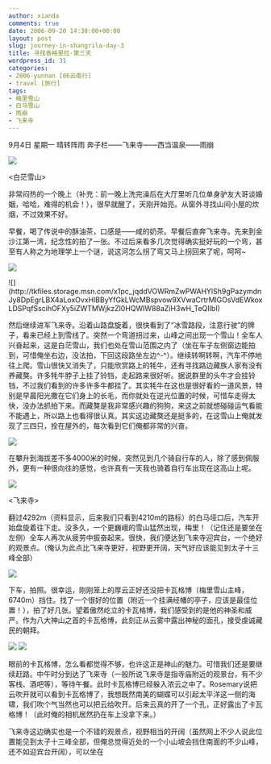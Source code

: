 ```yaml
---
author: xianda
comments: true
date: 2006-09-20 14:38:00+00:00
layout: post
slug: journey-in-shangrila-day-3
title: 寻找香格里拉·第三天
wordpress_id: 31
categories:
- 2006-yunnan [06云南行]
- travel [旅行]
tags:
- 梅里雪山
- 白马雪山
- 雨崩
- 飞来寺
---
```


9月4日 星期一 晴转阵雨 奔子栏——飞来寺——西当温泉——雨崩



![](http://tkfiles.storage.msn.com/x1pc_jqddVOWRmZwPWAHYlSh9ZTOIZlGrkp1LIEVWsF0pshy1jHyBchT5GqL_99KEsTE1ogxi_ob4mGF3p2gfR1CgabwXBHwcSPmAhj9dCfTX6QrZ1uva6uaamdl3IfLMRtsszYZpY7y_M)



<白茫雪山>



非常闷热的一个晚上（补充：前一晚上洗完澡后在大厅里听几位单身驴友大哥谈婚姻，哈哈，难得的机会！），很早就醒了，天刚开始亮。从窗外寻找山间小屋的炊烟，不过效果不好。



早餐，喝了传说中的酥油茶，口感是——咸的奶茶。早餐后直奔飞来寺。先来到金沙江第一湾，纪念性的拍了一张。不过后来看多几次觉得确实挺好玩的一个弯，甚至有人称之为地理学上一个谜，说这河怎么拐了弯又马上拐回来了呢，呵呵~



![](http://tkfiles.storage.msn.com/x1pc_jqddVOWRmZwPWAHYlSh26-nEITWd-o0zyCncMYvSq1HyxD4-b6stO_qb-5kU5q759J3HpOw6WZyHnFXPV7kGReJeG0Uh4rgWo8iOr77pAgFPGx9xH-BINkAtPshLCH5CQDDc5sQqk)


 <!-- more --> ![](http://tkfiles.storage.msn.com/x1pc_jqddVOWRmZwPWAHYlSh9gPazymdnJy8DpEgrLBX4aLoxOvxHlBByYfGkLWcMBspvow9XVwaCrtrMlGOsVdEWkoxLDSPqfSscihOFXy5iZWTMWjkzZl0HQWIW88aZiH3wH_TeQIIbI)



然后继续进军飞来寺。沿着山路盘旋着，很快看到了“冰雪路段，注意行驶”的牌子，看来已经上到雪线了。突然一个弯道拐过来，山峰之间出现一个雪山！全车人兴奋起来，这是白茫雪山，我们也处在雪山范围之内了（坐在车子左侧窗边能拍到，可惜俺坐右边，没法拍，下回这段路坐左边^-^）。继续转啊转啊，汽车不停地往上爬。雪山很快又消失了，只能欣赏路上的牦牛，还有寻找路边藏族人家有没有养藏獒。许多牦牛脖子上挂了铃铛，走起路来很好听。据说群里的头牛才会挂铃铛，不过我们看到的许多许多牛都挂了。其实牦牛在这也是很好看的一道风景，特别是早晨阳光撒在它们身上的长毛，而你就处在逆光位置的时候，可惜车走得太快，没办法抓拍下来。而藏獒是我非常感兴趣的狗狗，来这之前就想碰碰运气看能不能遇上，所以路上也看得很认真。其实这边藏獒还是挺多的，在这雪山上俺就发现了三四只，拴在屋外的，每次看到它们俺都非常的兴奋。



![](http://tkfiles.storage.msn.com/x1pc_jqddVOWRmZwPWAHYlSh1Ioy1FW078VQMWrmX40qksOCVOR1Y_3Lb1xexJyCCq4_UBcxcbVqZffisJ-RFWDi8BQ2nZqN1Hys99Sc1teXU33FWOCUdfl5283kFbMmRvyFmS6swRsbLQ)



在攀升到海拔差不多4000米的时候，突然见到几个骑自行车的人，除了感到佩服外，更有一种很向往的感觉，也许真有一天我也骑着自行车出现在这高山上呢。





![](http://tkfiles.storage.msn.com/x1pc_jqddVOWRmZwPWAHYlSh0RutNHJxx8-9sJlIWE8BjFp5HByrNZ62xc5yXB1pHONSQl65lG0wYs9kGHWAg1ajdixIWOJ8zGLDv6l4eLHOhgO4YBYlj7wZ0zQLStHSDzBMH98s33OYlc)



<飞来寺>



翻过4292m（资料显示，后来我们只看到4210m的路标）的白马垭口后，汽车开始盘旋着往下走。没多久，一个更巍峨的雪山猛然出现，梅里！（记住还是要坐在左侧）全车人再次从疲劳中振奋起来。很快，我们便达到飞来寺迎宾台，一个绝好的观景点。（俺认为此点比飞来寺更好，视野更开阔，天气好应该能见到太子十三峰全部）



![](http://tkfiles.storage.msn.com/x1pc_jqddVOWRmZwPWAHYlSh5Fpjn4jw0iGNj-2_usTreZj-V-2H7C-Cg23lT7rjrNuJbdkQ4SDMiL1uGAT8jTJ_PdCpHS0lC3MNcv4yAdSpfQdEDENbjf7WO2OFUPMzGDFK-EgAYUcuLQ)




下车，拍照。很幸运，刚刚笼上的厚云正好还没把卡瓦格博（梅里雪山主峰，6740m）挡住。找了一个很好的位置（附近一个挂满经幡的亭子，应该是最佳位置！），拍了好几张。望着傲然屹立的卡瓦格博，我们感受到的是他的神圣和威严。作为八大神山之首的卡瓦格博，此刻正从云雾中露出神秘的面孔，接受虔诚藏民的朝拜。



![](http://tkfiles.storage.msn.com/x1pc_jqddVOWRmZwPWAHYlSh6rPkLA1mXnc00DQQYFpSfk7auw7NNo4eqmQHSi5AWH8TjZGwVd_elNCOx9TrizrNJl7wga7xK_GdJiJ_JvDwZwRPexp9aR4DepZIMZ3O2KGV6I_fh7Sm1Y)
![](http://tkfiles.storage.msn.com/x1pc_jqddVOWRmZwPWAHYlSh2cLOjLzIXj9iRtfdpFkxY2yCMIoLY90BOxkkypVvA9wZCI9ysssBgKXdyz4WfGAWzVVsDafMRIFVDFvQ4d6rGXNNGh6gAs_p6G4atSlLDvLgbWTfj_4mM8)



眼前的卡瓦格博，怎么看都觉得不够，也许这正是神山的魅力。可惜我们还是要继续赶路。中午时分到达了飞来寺（一般所说飞来寺是指寺庙附近的观景台，有不少客栈、酒吧等），等待午餐。此时卡瓦格博已经躲入浓云之中了。Rosemary说把云吹开就可以看到卡瓦格博了，我想既然南美的蝴蝶可以引起太平洋这一侧的海啸，我们吹个气当然也可以把云给吹开。后来云真的开了一个孔，正好露出了卡瓦格博！（此时俺的相机居然扔在车上没拿下来。）



飞来寺这边确实也是一个不错的观景点，视野相当的开阔（虽然网上不少人说此位置能见到太子十三峰全部，但俺总觉得近处的一个小山坡会挡住南面的不少山峰，还不如迎宾台开阔），可以坐在
